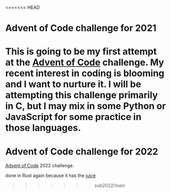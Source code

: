 <<<<<<< HEAD
# Advent of Code challenge for 2021

This is going to be my first attempt at the [Advent of Code](https://adventofcode.com/) challenge. My recent interest in coding is blooming and I want to nurture it.
I will be attempting this challenge primarily in C, but I may mix in some Python or JavaScript for some practice in those
languages.
=======
# Advent of Code challenge for 2022

[Advent of Code](https://adventofcode.com/) 2022 challenge. 

done in Rust again because it has the [juice](https://www.youtube.com/watch?v=5GrMJTU2mIA)
>>>>>>> sub2022/main
